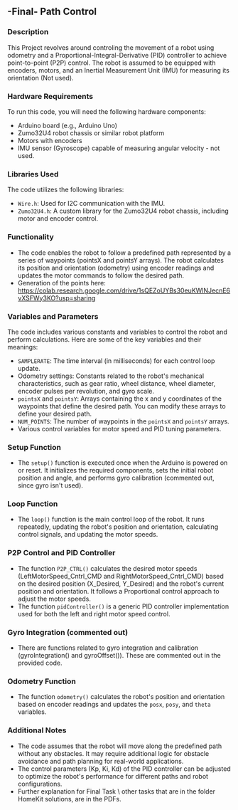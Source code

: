 ## -Final- Path Control

### Description
This Project revolves around controling the movement of a robot using odometry and a Proportional-Integral-Derivative (PID) controller to achieve point-to-point (P2P) control. The robot is assumed to be equipped with encoders, motors, and an Inertial Measurement Unit (IMU) for measuring its orientation (Not used).

### Hardware Requirements
To run this code, you will need the following hardware components:
- Arduino board (e.g., Arduino Uno)
- Zumo32U4 robot chassis or similar robot platform
- Motors with encoders
- IMU sensor (Gyroscope) capable of measuring angular velocity - not used.

### Libraries Used
The code utilizes the following libraries:
- `Wire.h`: Used for I2C communication with the IMU.
- `Zumo32U4.h`: A custom library for the Zumo32U4 robot chassis, including motor and encoder control.

### Functionality
- The code enables the robot to follow a predefined path represented by a series of waypoints (pointsX and pointsY arrays). The robot calculates its position and orientation (odometry) using encoder readings and updates the motor commands to follow the desired path.
- Generation of the points here: https://colab.research.google.com/drive/1sQEZoUYBs30euKWlNJecnE6vXSFWy3KO?usp=sharing

### Variables and Parameters
The code includes various constants and variables to control the robot and perform calculations. Here are some of the key variables and their meanings:

- `SAMPLERATE`: The time interval (in milliseconds) for each control loop update.
- Odometry settings: Constants related to the robot's mechanical characteristics, such as gear ratio, wheel distance, wheel diameter, encoder pulses per revolution, and gyro scale.
- `pointsX` and `pointsY`: Arrays containing the x and y coordinates of the waypoints that define the desired path. You can modify these arrays to define your desired path.
- `NUM_POINTS`: The number of waypoints in the `pointsX` and `pointsY` arrays.
- Various control variables for motor speed and PID tuning parameters.

### Setup Function
- The `setup()` function is executed once when the Arduino is powered on or reset. It initializes the required components, sets the initial robot position and angle, and performs gyro calibration (commented out, since gyro isn't used).

### Loop Function
- The `loop()` function is the main control loop of the robot. It runs repeatedly, updating the robot's position and orientation, calculating control signals, and updating the motor speeds.

### P2P Control and PID Controller
- The function `P2P_CTRL()` calculates the desired motor speeds (LeftMotorSpeed_Cntrl_CMD and RightMotorSpeed_Cntrl_CMD) based on the desired position (X_Desired, Y_Desired) and the robot's current position and orientation. It follows a Proportional control approach to adjust the motor speeds.
- The function `pidController()` is a generic PID controller implementation used for both the left and right motor speed control.

### Gyro Integration (commented out)
- There are functions related to gyro integration and calibration (gyroIntegration() and gyroOffset()). These are commented out in the provided code.

### Odometry Function
- The function `odometry()` calculates the robot's position and orientation based on encoder readings and updates the `posx`, `posy`, and `theta` variables.

### Additional Notes
- The code assumes that the robot will move along the predefined path without any obstacles. It may require additional logic for obstacle avoidance and path planning for real-world applications.
- The control parameters (Kp, Ki, Kd) of the PID controller can be adjusted to optimize the robot's performance for different paths and robot configurations.
- Further explanation for Final Task \ other tasks that are in the folder HomeKit solutions, are in the PDFs.
